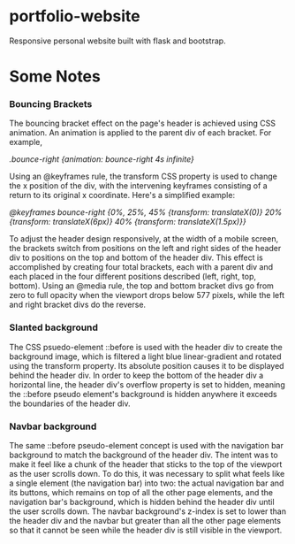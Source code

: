 # portfolio-website
Responsive personal website built with flask and bootstrap.

<h1>Some Notes</h1>
<h3>Bouncing Brackets</h3>
<p>The bouncing bracket effect on the page's header is achieved using CSS animation. An animation is applied
to the parent div of each bracket. For example,
<p><em>.bounce-right {animation: bounce-right 4s infinite}</em></p>
<p>Using an @keyframes rule, the transform CSS property is used to change the x position of the div, with the
intervening keyframes consisting of a return to its original x coordinate. Here's a simplified
example:</p>
<p><em>@keyframes bounce-right {0%, 25%, 45% {transform: translateX(0)} 20% {transform: translateX(6px)} 40% 
{transform: translateX(1.5px)}}</em></p>
<p>To adjust the header design responsively, at the width of a mobile screen, the brackets switch from positions on 
the left and right sides of the header div to positions on the top and bottom of the header div. This effect
is accomplished by creating four total brackets, each with a parent div and each placed in the four different positions
described (left, right, top, bottom). Using an @media rule, the top and bottom bracket divs go from zero to full opacity
when the viewport drops below 577 pixels, while the left and right bracket divs do the reverse.</p>
<h3>Slanted background</h3>
<p>The CSS psuedo-element ::before is used with the header div to create the background image, which is filtered
a light blue linear-gradient and rotated using the transform property. Its absolute position causes it to be displayed
behind the header div. In order to keep the bottom of the header div a horizontal line, the header div's overflow
property is set to hidden, meaning the ::before pseudo element's background is hidden anywhere it exceeds the boundaries
of the header div.</p>
<h3>Navbar background</h3>
<p>The same ::before pseudo-element concept is used with the navigation bar background to match the background of the
header div. The intent was to make it feel like a chunk of the header that sticks to the top of the viewport as the user
scrolls down. To do this, it was necessary to split what feels like a single element (the navigation bar) into two: the 
actual navigation bar and its buttons, which remains on top of all the other page elements, and the navigation bar's
background, which is hidden behind the header div until the user scrolls down. The navbar background's z-index is set to
lower than the header div and the navbar but greater than all the other page elements so that it cannot be seen while
the header div is still visible in the viewport.</p>